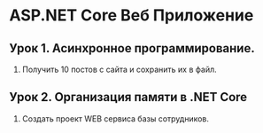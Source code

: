 # ASP.NET Core Веб Приложение
## Урок 1. Асинхронное программирование.
1. Получить 10 постов с сайта и сохранить их в файл.

## Урок 2. Организация памяти в .NET Core
1. Создать проект WEB сервиса базы сотрудников.